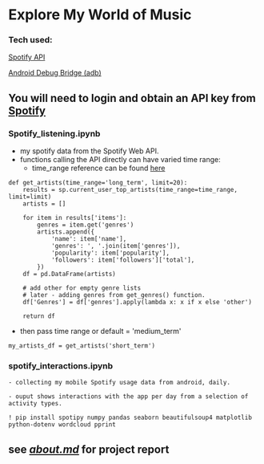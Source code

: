 # Explore My World of Music

### Tech used:
[Spotify API]('https://developer.spotify.com/)

[Android Debug Bridge (adb)]('https://developer.android.com/tools/adb)

## You will need to login and obtain an API key from [Spotify](https://developer.spotify.com/documentation/web-api)

### Spotify_listening.ipynb
- my spotify data from the Spotify Web API.
- functions calling the API directly can have varied time range:
    - time_range reference can be found [here](https://developer.spotify.com/documentation/web-api/reference/get-users-top-artists-and-tracks)
```
def get_artists(time_range='long_term', limit=20):
    results = sp.current_user_top_artists(time_range=time_range, limit=limit)
    artists = []

    for item in results['items']:
        genres = item.get('genres')
        artists.append({
            'name': item['name'],
            'genres': ', '.join(item['genres']),
            'popularity': item['popularity'],
            'followers': item['followers']['total'],
        })
    df = pd.DataFrame(artists)

    # add other for empty genre lists
    # later - adding genres from get_genres() function.
    df['Genres'] = df['genres'].apply(lambda x: x if x else 'other')

    return df
```
- then pass time range or default = 'medium_term'
```
my_artists_df = get_artists('short_term')
```
###  spotify_interactions.ipynb
    - collecting my mobile Spotify usage data from android, daily.
    
    - ouput shows interactions with the app per day from a selection of activity types.

`! pip install spotipy numpy pandas seaborn beautifulsoup4 matplotlib python-dotenv wordcloud pprint`

## see [_about.md_](https://github.com/aaronAlien/My-Spotify-Vibes/blob/main/about.md) for project report

